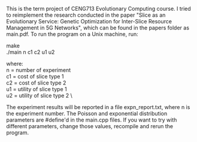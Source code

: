 This is the term project of CENG713 Evolutionary Computing course. 
I tried to reimplement the research conducted in the paper "Slice as an Evolutionary Service: Genetic Optimization for Inter-Slice Resource Management in 5G Networks", which can be found in the papers folder as main.pdf.
To run the program on a Unix machine, run:

make \
./main n c1 c2 u1 u2

where: \
n = number of experiment \
c1 = cost of slice type 1 \
c2 = cost of slice type 2 \
u1 = utility of slice type 1 \
u2 = utility of slice type 2 \

The experiment results will be reported in a file expn_report.txt, where n is the experiment number.
The Poisson and exponential distribution parameters are #define'd in the main.cpp files. 
If you want to try with different parameters, change those values, recompile and rerun the program.
